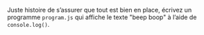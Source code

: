 Juste histoire de s’assurer que tout est bien en place, écrivez un programme
`program.js` qui affiche le texte "beep boop" à l’aide de `console.log()`.

